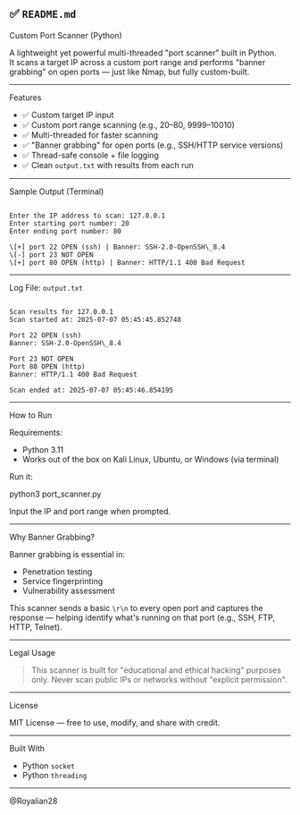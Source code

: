 ## ✅ `README.md`

Custom Port Scanner (Python)

A lightweight yet powerful multi-threaded "port scanner" built in Python.  
It scans a target IP across a custom port range and performs "banner grabbing" on open ports — just like Nmap, but fully custom-built.

---

Features

- ✅ Custom target IP input
- ✅ Custom port range scanning (e.g., 20–80, 9999–10010)
- ✅ Multi-threaded for faster scanning
- ✅ "Banner grabbing" for open ports (e.g., SSH/HTTP service versions)
- ✅ Thread-safe console + file logging
- ✅ Clean `output.txt` with results from each run

---

Sample Output (Terminal)

```

Enter the IP address to scan: 127.0.0.1
Enter starting port number: 20
Enter ending port number: 80

\[+] port 22 OPEN (ssh) | Banner: SSH-2.0-OpenSSH\_8.4
\[-] port 23 NOT OPEN
\[+] port 80 OPEN (http) | Banner: HTTP/1.1 400 Bad Request

```

---

Log File: `output.txt`

```

Scan results for 127.0.0.1
Scan started at: 2025-07-07 05:45:45.852748

Port 22 OPEN (ssh)
Banner: SSH-2.0-OpenSSH\_8.4

Port 23 NOT OPEN
Port 80 OPEN (http)
Banner: HTTP/1.1 400 Bad Request

Scan ended at: 2025-07-07 05:45:46.854195

````

---

How to Run

Requirements:
- Python 3.11
- Works out of the box on Kali Linux, Ubuntu, or Windows (via terminal)

Run it:

python3 port_scanner.py


Input the IP and port range when prompted.

---

Why Banner Grabbing?

Banner grabbing is essential in:

* Penetration testing
* Service fingerprinting
* Vulnerability assessment

This scanner sends a basic `\r\n` to every open port and captures the response — helping identify what's running on that port (e.g., SSH, FTP, HTTP, Telnet).

---

Legal Usage

> This scanner is built for "educational and ethical hacking" purposes only.
> Never scan public IPs or networks without "explicit permission".

---

License

MIT License — free to use, modify, and share with credit.

---

Built With

* Python `socket`
* Python `threading`

---

@Royalian28
